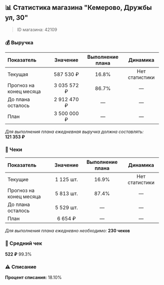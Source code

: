 ## 📊 Статистика магазина "Кемерово, Дружбы ул, 30"

> ID магазина: 42109

### 💰 Выручка

| Показатель              |  Значение   | Выполнение плана |    Динамика    |
| :---------------------- | :---------: | :--------------: | :------------: |
| Текущая                 |  587 530 ₽  |      16.8%       | Нет статистики |
| Прогноз на конец месяца | 3 035 572 ₽ |      86.7%       |       —        |
| До плана осталось       | 2 912 470 ₽ |        —         |       —        |
| План                    | 3 500 000 ₽ |        —         |       —        |

_Для выполнения плана ежедневная выручка должна составлять:_ **121 353 ₽**

### 🧾 Чеки

| Показатель              | Значение  | Выполнение плана |    Динамика    |
| :---------------------- | :-------: | :--------------: | :------------: |
| Текущие                 | 1 125 шт. |      16.9%       | Нет статистики |
| Прогноз на конец месяца | 5 813 шт. |      87.4%       |       —        |
| До плана осталось       | 5 529 шт. |        —         |       —        |
| План                    |  6 654 ₽  |        —         |       —        |

_Для выполнения плана ежедневно необходимо:_ **230 чеков**

### 🛒 Средний чек

**522 ₽** 99.3%

### ⚠️ Списание

**Процент списания:** 18.10%

